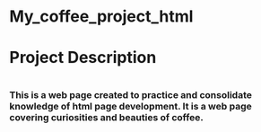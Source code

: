 # My_coffee_project_html
<h1> Project Description <h1>
<h3> This is a web page created to practice and consolidate knowledge of html page development. It is a web page covering curiosities and beauties of coffee.<h3>
